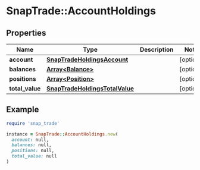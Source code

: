 # SnapTrade::AccountHoldings

## Properties

| Name | Type | Description | Notes |
| ---- | ---- | ----------- | ----- |
| **account** | [**SnapTradeHoldingsAccount**](SnapTradeHoldingsAccount.md) |  | [optional] |
| **balances** | [**Array&lt;Balance&gt;**](Balance.md) |  | [optional] |
| **positions** | [**Array&lt;Position&gt;**](Position.md) |  | [optional] |
| **total_value** | [**SnapTradeHoldingsTotalValue**](SnapTradeHoldingsTotalValue.md) |  | [optional] |

## Example

```ruby
require 'snap_trade'

instance = SnapTrade::AccountHoldings.new(
  account: null,
  balances: null,
  positions: null,
  total_value: null
)
```

